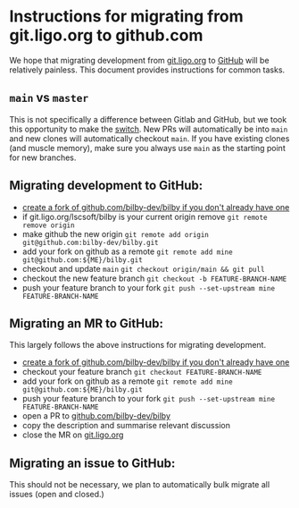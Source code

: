 # Instructions for migrating from git.ligo.org to github.com

We hope that migrating development from [git.ligo.org](https://git.ligo.org/lscsoft/bilby) to [GitHub](https://github.com/bilby-dev/bilby) will be relatively painless.
This document provides instructions for common tasks.

## `main` vs `master`

This is not specifically a difference between Gitlab and GitHub, but we took this opportunity to make the [switch](https://www.theserverside.com/feature/Why-GitHub-renamed-its-master-branch-to-main).
New PRs will automatically be into `main` and new clones will automatically checkout `main`.
If you have existing clones (and muscle memory), make sure you always use `main` as the starting point for new branches.

## Migrating development to GitHub:

- [create a fork of github.com/bilby-dev/bilby if you don't already have one](https://github.com/bilby-dev/bilby/fork)
- if git.ligo.org/lscsoft/bilby is your current origin remove `git remote remove origin`
- make github the new origin `git remote add origin git@github.com:bilby-dev/bilby.git`
- add your fork on github as a remote `git remote add mine git@github.com:${ME}/bilby.git`
- checkout and update `main` `git checkout origin/main && git pull`
- checkout the new feature branch `git checkout -b FEATURE-BRANCH-NAME`
- push your feature branch to your fork `git push --set-upstream mine FEATURE-BRANCH-NAME`

## Migrating an MR to GitHub:

This largely follows the above instructions for migrating development.

- [create a fork of github.com/bilby-dev/bilby if you don't already have one](https://github.com/bilby-dev/bilby/fork)
- checkout your feature branch `git checkout FEATURE-BRANCH-NAME`
- add your fork on github as a remote `git remote add mine git@github.com:${ME}/bilby.git`
- push your feature branch to your fork `git push --set-upstream mine FEATURE-BRANCH-NAME`
- open a PR to [github.com/bilby-dev/bilby](https://github.com/bilby-dev/bilby/compare)
- copy the description and summarise relevant discussion
- close the MR on [git.ligo.org](https://git.ligo.org/lscsoft/bilby/-/merge_requests)

## Migrating an issue to GitHub:

This should not be necessary, we plan to automatically bulk migrate all issues (open and closed.)
